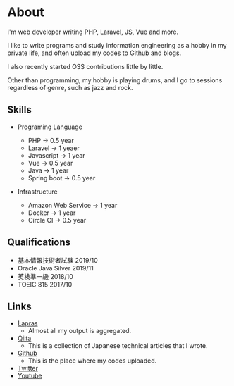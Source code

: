 # About

I'm web developer writing PHP, Laravel, JS, Vue and more.

I like to write programs and study information engineering as a hobby in my private life, and often upload my codes to Github and blogs.

I also recently started OSS contributions little by little.

Other than programming, my hobby is playing drums, and I go to sessions regardless of genre, such as jazz and rock.

## Skills

- Programing Language
    - PHP -> 0.5 year
    - Laravel -> 1 yeaer
    - Javascript -> 1 year
    - Vue -> 0.5 year
    - Java -> 1 year
    - Spring boot -> 0.5 year

- Infrastructure
    - Amazon Web Service -> 1 year
    - Docker -> 1 year
    - Circle CI -> 0.5 year

## Qualifications

- 基本情報技術者試験 2019/10
- Oracle Java Silver 2019/11
- 英検準一級 2018/10
- TOEIC 815 2017/10

## Links

- [Lapras](https://lapras.com/public/7DALJ90)
    - Almost all my output is aggregated.
-  [Qiita](https://qiita.com/yasuaki640)
    - This is a collection of Japanese technical articles that I wrote.
- [Github](https://github.com/yasuaki640)
    - This is the place where my codes uploaded.
- [Twitter](https://twitter.com/y640drums)
- [Youtube](https://www.youtube.com/channel/UC91Qyr8LcsyRx-7SyNiaGZw)